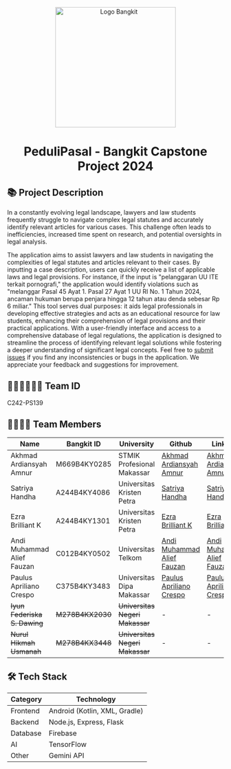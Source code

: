 <div align="center">
  <img src="https://github.com/aliefauzan/Bangkit-Project-PeduliPasal/blob/main/logo.svg" alt="Logo Bangkit" width="280px" />
  <h1>PeduliPasal - Bangkit Capstone Project 2024</h1>
</div>

## 📚 Project Description

  In a constantly evolving legal landscape, lawyers and law students frequently struggle to navigate complex legal statutes and accurately identify relevant articles for various cases. This challenge often leads to inefficiencies, increased time spent on research, and potential oversights in legal analysis.

  The application aims to assist lawyers and law students in navigating the complexities of legal statutes and articles relevant to their cases. By inputting a case description, users can quickly receive a list of applicable laws and legal provisions. For instance, if the input is "pelanggaran UU ITE terkait pornografi," the application would identify violations such as "melanggar Pasal 45 Ayat 1. Pasal 27 Ayat 1 UU RI No. 1 Tahun 2024, ancaman hukuman berupa penjara hingga 12 tahun atau denda sebesar Rp 6 miliar." This tool serves dual purposes: it aids legal professionals in developing effective strategies and acts as an educational resource for law students, enhancing their comprehension of legal provisions and their practical applications. With a user-friendly interface and access to a comprehensive database of legal regulations, the application is designed to streamline the process of identifying relevant legal solutions while fostering a deeper understanding of significant legal concepts. Feel free to [submit issues](https://github.com/aliefauzan/Bangkit-Project-PeduliPasal/issues/new) if you find any inconsistencies or bugs in the application. We appreciate your feedback and suggestions for improvement.

## 🤝👥👨‍👨‍👦‍👦 Team ID
C242-PS139

## 🤝🧑🏻‍💻 Team Members

| Name                       | Bangkit ID   | University                  | Github                                                      | LinkedIn                                                                                  | Status       |
| -------------------------- | ------------ | --------------------------- | ----------------------------------------------------------- | ----------------------------------------------------------------------------------------- | ------------ |
| Akhmad Ardiansyah Amnur    | M669B4KY0285 | STMIK Profesional Makassar  | [Akhmad Ardiansyah Amnur](https://github.com/akhmad-ardi)   | [Akhmad Ardiansyah Amnur](https://www.linkedin.com/in/akhmad-ardiansyah-amnur-a85904261/) | **Active**   |
| Satriya Handha             | A244B4KY4086 | Universitas Kristen Petra   | [Satriya Handha](https://github.com/Satriya1577)            | [Satriya Handha](https://www.linkedin.com/in/satriya-wibowo-705850333/)                   | **Active**   |
| Ezra Brilliant K           | A244B4KY1301 | Universitas Kristen Petra   | [Ezra Brilliant K](https://github.com/ezrabrilliant)        | [Ezra Brilliant K](https://www.linkedin.com/in/ezra-brilliant-09670a1b6/)                 | **Active**   |
| Andi Muhammad Alief Fauzan | C012B4KY0502 | Universitas Telkom          | [Andi Muhammad Alief Fauzan](https://github.com/aliefauzan) | [Andi Muhammad Alief Fauzan](https://www.linkedin.com/in/alief-fauzan1/)                  | **Active**   |
| Paulus Apriliano Crespo    | C375B4KY3483 | Universitas Dipa Makassar   | [Paulus Apriliano Crespo](https://github.com/Crespo443)     | [Paulus Apriliano Crespo](www.linkedin.com/in/apriliano-crespo-982b1526a/)                | **Active**   |
| ~~Iyun Federiska S. Dawing~~   | ~~M278B4KX2030~~ | ~~Universitas Negeri Makassar~~ | -                                                           | -                                                                                         | **Inactive** |
| ~~Nurul Hikmah Usmanah~~       | ~~M278B4KX3448~~ | ~~Universitas Negeri Makassar~~ | -                                                           | -                                                                                         | **Inactive** |  

## 🛠️ Tech Stack
| Category | Technology |
|----------|------------|
| Frontend | Android (Kotlin, XML, Gradle)    |
| Backend  | Node.js, Express, Flask     |
| Database | Firebase     |
| AI       | TensorFlow |
| Other   | Gemini API |
